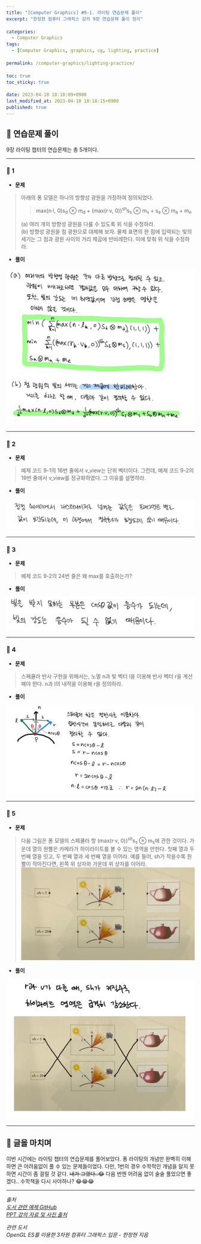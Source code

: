 ```yaml
---
title: "[Computer Graphics] #9-1. 라이팅 연습문제 풀이"
excerpt: "한정현 컴퓨터 그래픽스 강의 9장 연습문제 풀이 정리"

categories:
  - Computer Graphics
tags:
  - [Computer Graphics, graphics, cg, lighting, practice]

permalink: /computer-graphics/lighting-practice/

toc: true
toc_sticky: true

date: 2023-04-10 18:18:09+0900
last_modified_at: 2023-04-10 18:18:15+0900
published: true
---
```


## 👻 연습문제 풀이
9장 라이팅 챕터의 연습문제는 총 5개이다.

***

### 🌱 1
- **문제**

> 아래의 퐁 모델은 하나의 방향성 광원을 가정하여 정의되었다.
>   > max(n·l, 0)s<sub>d</sub> ⊗ m<sub>d</sub> + (max(r·v, 0))<sup>sh</sup>s<sub>s</sub> ⊗ m<sub>s</sub> + s<sub>a</sub> ⊗ m<sub>a</sub> + m<sub>e</sub>   
>
> (a) 여러 개의 방향성 광원을 다룰 수 있도록 위 식을 수정하라.   
(b) 방향성 광원을 점 광원으로 대체해 보자. 물체 표면의 한 점에 입력되는 빛의 세기는 그 점과 광원 사이의 거리 제곱에 반비례한다. 이에 맞춰 위 식을 수정하라.

- **풀이**

![Alt Text](/assets/images/posts_img/basics/computer-graphics/lighting-practice/1-solve.jpg)   

***

### 🌱 2
- **문제**

> 예제 코드 9-1의 16번 줄에서 v_view는 단위 벡터이다. 그런데, 예제 코드 9-2의 19번 줄에서 v_view를 정규화하였다. 그 이유를 설명하라.

- **풀이**

![Alt Text](/assets/images/posts_img/basics/computer-graphics/lighting-practice/2-solve.jpg)   

***

### 🌱 3
- **문제**

> 예제 코드 9-2의 24번 줄은 왜 max를 호출하는가?

- **풀이**

![Alt Text](/assets/images/posts_img/basics/computer-graphics/lighting-practice/3-solve.jpg)   

***

### 🌱 4
- **문제**

> 스페큘러 반사 구현을 위해서는, 노멀 n과 빛 벡터 l을 이용해 반사 벡터 r을 계산해야 한다. n과 l의 내적을 이용해 r을 정의하라.

- **풀이**

![Alt Text](/assets/images/posts_img/basics/computer-graphics/lighting-practice/4-solve.jpg)   

***

### 🌱 5
- **문제**

> 다음 그림은 퐁 모델의 스페큘러 항 (max(r·v, 0))<sup>sh</sup>s<sub>s</sub> ⊗ m<sub>s</sub>에 관한 것이다. 가운데 열의 원뿔은 카메라가 하이라이트를 볼 수 있는 영역을 만한다. 첫째 열과 두 번째 열을 잇고, 두 번째 열과 세 번째 열을 이어라. 예를 들어, sh가 작을수록 원뿔이 작아진다면, 왼쪽 위 상자와 가운데 위 상자를 이어라.   
![Alt Text](/assets/images/posts_img/basics/computer-graphics/lighting-practice/5.jpg)   

- **풀이**

![Alt Text](/assets/images/posts_img/basics/computer-graphics/lighting-practice/5-solve.jpg)   

***

## 👻 글을 마치며
이번 시간에는 라이팅 챕터의 연습문제를 풀어보았다. 퐁 라이팅의 개념만 완벽히 이해하면 큰 어려움없이 풀 수 있는 문제들이었다. 다만, 1번의 경우 수학적인 개념을 알지 못하면 시간이 좀 걸릴 것 같다. ~~내가 그랬다..😂~~ 다음 번엔 어려움 없이 술술 풀었으면 좋겠다.. 수학책을 다시 사야하나? 😂😂😂

***

_출처_   
_[도서 관련 예제 GitHub](https://github.com/medialab-ku/openGLESbook)_   
_[PPT 강의 자료 및 사진 출처](https://media.korea.ac.kr/books/)_

_관련 도서_   
_OpenGL ES를 이용한 3차원 컴퓨터 그래픽스 입문 - 한정현 지음_   